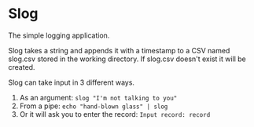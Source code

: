 Slog
====

The simple logging application.

Slog takes a string and appends it with a timestamp to a CSV named slog.csv stored in the working directory. If slog.csv doesn't exist it will be created.

Slog can take input in 3 different ways.

1) As an argument: `slog "I'm not talking to you"`
2) From a pipe: `echo "hand-blown glass" | slog`
3) Or it will ask you to enter the record: `Input record: record`
